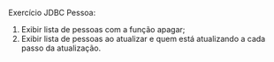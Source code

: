 Exercício JDBC Pessoa:
1) Exibir lista de pessoas com a função apagar;
2) Exibir lista de pessoas ao atualizar e quem está atualizando a cada passo da atualização.
